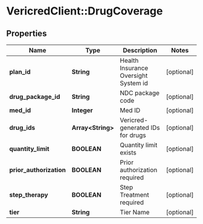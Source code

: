 # VericredClient::DrugCoverage

## Properties
Name | Type | Description | Notes
------------ | ------------- | ------------- | -------------
**plan_id** | **String** | Health Insurance Oversight System id | [optional] 
**drug_package_id** | **String** | NDC package code | [optional] 
**med_id** | **Integer** | Med ID | [optional] 
**drug_ids** | **Array&lt;String&gt;** | Vericred-generated IDs for drugs | [optional] 
**quantity_limit** | **BOOLEAN** | Quantity limit exists | [optional] 
**prior_authorization** | **BOOLEAN** | Prior authorization required | [optional] 
**step_therapy** | **BOOLEAN** | Step Treatment required | [optional] 
**tier** | **String** | Tier Name | [optional] 


